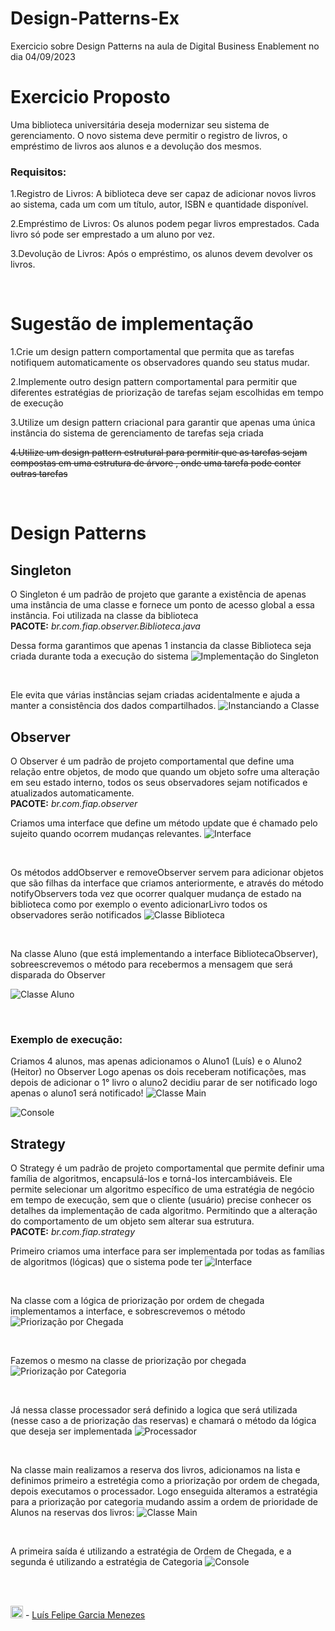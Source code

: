 # Design-Patterns-Ex
Exercicio sobre Design Patterns na aula de Digital Business Enablement no dia 04/09/2023



# Exercicio Proposto

Uma biblioteca universitária deseja modernizar seu sistema de gerenciamento. O novo sistema deve permitir o registro de livros, o empréstimo de livros aos alunos e a devolução dos mesmos.

### Requisitos:

1.Registro de Livros: A biblioteca deve ser capaz de adicionar novos livros ao sistema, cada um com um título, autor, ISBN e quantidade disponível.

2.Empréstimo de Livros: Os alunos podem pegar livros emprestados. Cada livro só pode ser emprestado a um aluno por vez.

3.Devolução de Livros: Após o empréstimo, os alunos devem devolver os livros.

<br>

# Sugestão de implementação

1.Crie um design pattern comportamental que permita que as tarefas notifiquem automaticamente os observadores quando seu status mudar.

2.Implemente outro design pattern comportamental para permitir que diferentes estratégias de priorização de tarefas sejam escolhidas em tempo de execução

3.Utilize um design pattern criacional para garantir que apenas uma única instância do sistema de gerenciamento de tarefas seja criada

~~4.Utilize um design pattern estrutural para permitir que as tarefas sejam compostas em uma estrutura de árvore , onde uma tarefa pode conter outras tarefas~~

<br>

# Design Patterns

## Singleton

O Singleton é um padrão de projeto que garante a existência de apenas uma instância de uma classe e fornece um ponto de acesso global a essa instância. Foi utilizada na classe da biblioteca <br> **PACOTE:**  *br.com.fiap.observer.Biblioteca.java*
<br>

Dessa forma garantimos que apenas 1 instancia da classe Biblioteca seja criada durante toda a execução do sistema
![Implementação do Singleton](./images/01%20-%20Singleton%201.png)

<br>

Ele evita que várias instâncias sejam criadas acidentalmente e ajuda a manter a consistência dos dados compartilhados.
![Instanciando a Classe](./images/02%20-%20Singleton%202.png)


## Observer
O Observer é um padrão de projeto comportamental que define uma relação entre objetos, de modo que quando um objeto sofre uma alteração em seu estado interno, todos os seus observadores sejam notificados e atualizados automaticamente. <br> **PACOTE:**  *br.com.fiap.observer*
<br>

Criamos uma interface que define um método update que é chamado pelo sujeito quando ocorrem mudanças relevantes.
![Interface](./images/03%20-%20Observer%201.png)

<br>

Os métodos addObserver e removeObserver servem para adicionar objetos que são filhas da interface que criamos anteriormente, e através do método notifyObservers toda vez que ocorrer qualquer mudança de estado na biblioteca como por exemplo o evento adicionarLivro todos os observadores serão notificados
![Classe Biblioteca](./images/04%20-%20Observer%202.png)

<br>

Na classe Aluno (que está implementando a interface BibliotecaObserver), sobreescrevemos o método para recebermos a mensagem que será disparada do Observer

![Classe Aluno](./images/05%20-%20Observer%203.png)

<br>

### Exemplo de execução:
Criamos 4 alunos, mas apenas adicionamos o Aluno1 (Luís) e o Aluno2 (Heitor) no Observer
Logo apenas os dois receberam notificações, mas depois de adicionar o 1° livro o aluno2 decidiu parar de ser notificado logo apenas o aluno1 será notificado!
![Classe Main](./images/06%20-%20Observer%204.png)

![Console](./images/07%20-%20Observer%205.png)


## Strategy
O Strategy é um padrão de projeto comportamental que permite definir uma família de algoritmos, encapsulá-los e torná-los intercambiáveis. Ele permite selecionar um algoritmo específico de uma estratégia de negócio em tempo de execução, sem que o cliente (usuário) precise conhecer os detalhes da implementação de cada algoritmo. Permitindo que a alteração do comportamento de um objeto sem alterar sua estrutura. <br> **PACOTE:**  *br.com.fiap.strategy*
<br>

Primeiro criamos uma interface para ser implementada por todas as famílias de algoritmos (lógicas) que o sistema pode ter
![Interface](./images/08%20-%20Strategy%201.png)

<br>

Na classe com a lógica de priorização por ordem de chegada implementamos a interface, e sobrescrevemos o método
![Priorização por Chegada](./images/09%20-%20Strategy%202.png)

<br>

Fazemos o mesmo na classe de priorização por chegada
![Priorização por Categoria](./images/10%20-%20Strategy%203.png)

<br>

Já nessa classe processador será definido a logica que será utilizada (nesse caso a de priorização das reservas) e chamará o método da lógica que deseja ser implementada
![Processador](./images/11%20-%20Strategy%204.png)

<br>

Na classe main realizamos a reserva dos livros, adicionamos na lista e definimos primeiro a estretégia como a priorização por ordem de chegada, depois executamos o processador. Logo enseguida alteramos a estratégia para a priorização por categoria mudando assim a ordem de prioridade de Alunos na reservas dos livros:
![Classe Main](./images/12%20-%20Strategy%205.png)

<br>

A primeira saída é utilizando a estratégia de Ordem de Chegada, e a segunda é utilizando a estratégia de Categoria
![Console](./images/13%20-%20Strategy%206.png)

<br><br>

<img alt="LinkedIn" title="linkedIn" src="./images/linkedin.png" width="20vw" height="20vh"> - <a href="https://www.linkedin.com/in/luisfelipe-gm/">Luís Felipe Garcia Menezes</a>

